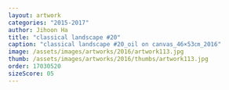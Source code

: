 ```yaml
---
layout: artwork
categories: "2015-2017"
author: Jihoon Ha
title: "classical landscape #20"
caption: "classical landscape #20_oil on canvas_46×53㎝_2016"
image: /assets/images/artworks/2016/artwork113.jpg
thumb: /assets/images/artworks/2016/thumbs/artwork113.jpg
order: 17030520
sizeScore: 05
---
```


